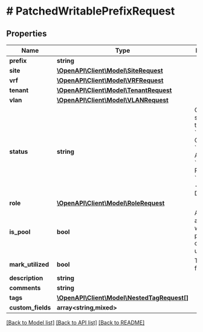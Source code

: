 # # PatchedWritablePrefixRequest

## Properties

Name | Type | Description | Notes
------------ | ------------- | ------------- | -------------
**prefix** | **string** |  | [optional]
**site** | [**\OpenAPI\Client\Model\SiteRequest**](SiteRequest.md) |  | [optional]
**vrf** | [**\OpenAPI\Client\Model\VRFRequest**](VRFRequest.md) |  | [optional]
**tenant** | [**\OpenAPI\Client\Model\TenantRequest**](TenantRequest.md) |  | [optional]
**vlan** | [**\OpenAPI\Client\Model\VLANRequest**](VLANRequest.md) |  | [optional]
**status** | **string** | Operational status of this prefix  * &#x60;container&#x60; - Container * &#x60;active&#x60; - Active * &#x60;reserved&#x60; - Reserved * &#x60;deprecated&#x60; - Deprecated | [optional]
**role** | [**\OpenAPI\Client\Model\RoleRequest**](RoleRequest.md) |  | [optional]
**is_pool** | **bool** | All IP addresses within this prefix are considered usable | [optional]
**mark_utilized** | **bool** | Treat as fully utilized | [optional]
**description** | **string** |  | [optional]
**comments** | **string** |  | [optional]
**tags** | [**\OpenAPI\Client\Model\NestedTagRequest[]**](NestedTagRequest.md) |  | [optional]
**custom_fields** | **array<string,mixed>** |  | [optional]

[[Back to Model list]](../../README.md#models) [[Back to API list]](../../README.md#endpoints) [[Back to README]](../../README.md)
